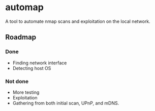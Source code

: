 # automap
A tool to automate nmap scans and exploitation on the local network.

## Roadmap

### Done
- Finding network interface
- Detecting host OS

### Not done
- More testing
- Exploitation
- Gathering from both initial scan, UPnP, and mDNS.

